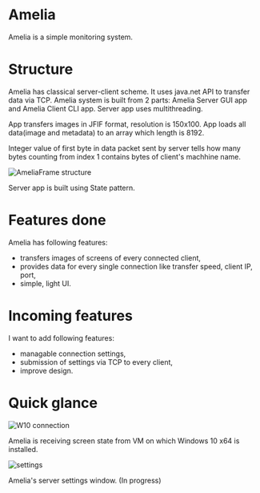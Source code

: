 # Amelia
Amelia is a simple monitoring system.

# Structure
Amelia has classical server-client scheme. It uses java.net API to transfer data via TCP.
Amelia system is built from 2 parts: Amelia Server GUI app and Amelia Client CLI app.
Server app uses multithreading. 

App transfers images in JFIF format, resolution is 150x100. App loads all data(image and metadata) to an array which
length is 8192.

Integer value of first byte in data packet sent by server tells how many bytes counting from index 1 contains 
bytes of client's machhine name.

![AmeliaFrame structure](https://github.com/Obsidiam/amelia/blob/master/AmeliaFrame.png)

Server app is built using State pattern.

# Features done
Amelia has following features:

* transfers images of screens of every connected client,
* provides data for every single connection like transfer speed, client IP, port,
* simple, light UI.

# Incoming features
I want to add following features:

* managable connection settings,
* submission of settings via TCP to every client,
* improve design.

# Quick glance
![W10 connection](https://github.com/Obsidiam/amelia/blob/master/dc29778fac0b65148a91dea3b26e728a.0.png)

Amelia is receiving screen state from VM on which Windows 10 x64 is installed. 

![settings](https://github.com/Obsidiam/amelia/blob/master/46e073183a721aabe4809f72afe561c0.0.png)

Amelia's server settings window. (In progress)
